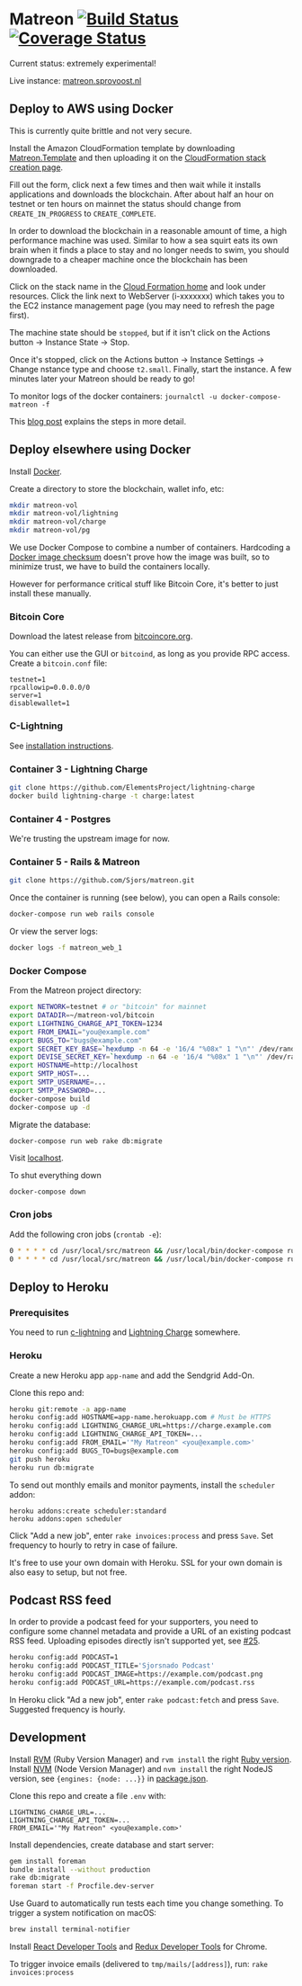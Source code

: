 # Matreon [![Build Status](https://travis-ci.org/Sjors/matreon.svg?branch=master)](https://travis-ci.org/Sjors/matreon) [![Coverage Status](https://coveralls.io/repos/github/Sjors/matreon/badge.svg?branch=master)](https://coveralls.io/github/Sjors/matreon?branch=master)


Current status: extremely experimental!

Live instance: [matreon.sprovoost.nl](https://matreon.sprovoost.nl/)

## Deploy to AWS using Docker

This is currently quite brittle and not very secure.

Install the Amazon CloudFormation template by downloading [Matreon.Template](https://raw.githubusercontent.com/Sjors/matreon/master/Matreon.Template) and then uploading it on the [CloudFormation stack creation page](https://eu-central-1.console.aws.amazon.com/cloudformation/home?region=eu-central-1&stackName=Matreon#/stacks/new).

Fill out the form, click next a few times and then wait while it installs applications and downloads the blockchain. After about half an hour on testnet or ten hours on mainnet the status should change from `CREATE_IN_PROGRESS` to `CREATE_COMPLETE`.

In order to download the blockchain in a reasonable amount of time, a high performance machine was used. Similar to how a sea squirt eats its own brain when it finds a place to stay and no longer needs to swim, you should downgrade to a cheaper machine once the blockchain has been downloaded.

Click on the stack name in the [Cloud Formation home]( https://eu-central-1.console.aws.amazon.com/cloudformation/home) and look under resources. Click the link next to WebServer (i-xxxxxxx) which takes you to the EC2 instance management page (you may need to refresh the page first).

The machine state should be `stopped`, but if it isn't click on the Actions button -> Instance State -> Stop.

Once it's stopped, click on the Actions button -> Instance Settings -> Change nstance type and choose `t2.small`. Finally, start the instance. A few minutes later your Matreon should be ready to go!

To monitor logs of the docker containers: `journalctl -u docker-compose-matreon -f`

This [blog post](https://medium.com/provoost-on-crypto/bitcoin-core-lightning-rails-on-aws-ad3bd45b11e0) explains the steps in more detail.

## Deploy elsewhere using Docker

Install [Docker](https://docs.docker.com/install/).

Create a directory to store the blockchain, wallet info, etc:

```sh
mkdir matreon-vol
mkdir matreon-vol/lightning
mkdir matreon-vol/charge
mkdir matreon-vol/pg
```

We use Docker Compose to combine a number of containers. Hardcoding a [Docker image checksum](https://docs.docker.com/engine/security/trust/content_trust/#content-trust-operations-and-keys) doesn't prove how the image was built, so to minimize trust, we have to build the containers locally.

However for performance critical stuff like Bitcoin Core, it's better to just install
these manually.

### Bitcoin Core

Download the latest release from [bitcoincore.org](https://bitcoincore.org/en/download/).

You can either use the GUI or `bitcoind`, as long as you provide RPC access. Create a `bitcoin.conf` file:

```
testnet=1
rpcallowip=0.0.0.0/0
server=1
disablewallet=1
```

### C-Lightning

See [installation instructions](https://github.com/ElementsProject/lightning/blob/master/doc/INSTALL.md).

### Container 3 - Lightning Charge

```sh
git clone https://github.com/ElementsProject/lightning-charge
docker build lightning-charge -t charge:latest
```

### Container 4 - Postgres

We're trusting the upstream image for now.

### Container 5 - Rails & Matreon

```sh
git clone https://github.com/Sjors/matreon.git
```

Once the container is running (see below), you can open a Rails console:

```sh
docker-compose run web rails console
```

Or view the server logs:

```sh
docker logs -f matreon_web_1
```

### Docker Compose

From the Matreon project directory:

```sh
export NETWORK=testnet # or "bitcoin" for mainnet
export DATADIR=~/matreon-vol/bitcoin
export LIGHTNING_CHARGE_API_TOKEN=1234
export FROM_EMAIL="you@example.com"
export BUGS_TO="bugs@example.com"
export SECRET_KEY_BASE=`hexdump -n 64 -e '16/4 "%08x" 1 "\n"' /dev/random`
export DEVISE_SECRET_KEY=`hexdump -n 64 -e '16/4 "%08x" 1 "\n"' /dev/random`
export HOSTNAME=http://localhost
export SMTP_HOST=...
export SMTP_USERNAME=...
export SMTP_PASSWORD=...
docker-compose build
docker-compose up -d
```

Migrate the database:

```sh
docker-compose run web rake db:migrate
```

Visit [localhost](http://localhost/).

To shut everything down

```
docker-compose down
```

### Cron jobs

Add the following cron jobs (`crontab -e`):

```sh
0 * * * * cd /usr/local/src/matreon && /usr/local/bin/docker-compose run web rake invoices:process
0 * * * * cd /usr/local/src/matreon && /usr/local/bin/docker-compose run web rake podcast:fetch
```

## Deploy to Heroku

### Prerequisites

You need to run [c-lightning](https://github.com/ElementsProject/lightning) and [Lightning Charge](https://github.com/ElementsProject/lightning-charge) somewhere.

### Heroku

Create a new Heroku app `app-name` and add the Sendgrid Add-On.

Clone this repo and:

```sh
heroku git:remote -a app-name
heroku config:add HOSTNAME=app-name.herokuapp.com # Must be HTTPS
heroku config:add LIGHTNING_CHARGE_URL=https://charge.example.com
heroku config:add LIGHTNING_CHARGE_API_TOKEN=...
heroku config:add FROM_EMAIL='"My Matreon" <you@example.com>'
heroku config:add BUGS_TO=bugs@example.com
git push heroku
heroku run db:migrate
```

To send out monthly emails and monitor payments, install the `scheduler` addon:

```
heroku addons:create scheduler:standard
heroku addons:open scheduler
```

Click "Add a new job", enter `rake invoices:process` and press `Save`. Set frequency to hourly to retry in case of failure.

It's free to use your own domain with Heroku. SSL for your own domain is also easy to setup, but not free.

## Podcast RSS feed

In order to provide a podcast feed for your supporters, you need to configure
some channel metadata and provide a URL of an existing podcast RSS feed. Uploading 
episodes directly isn't supported yet, see [#25](https://github.com/Sjors/matreon/issues/25).

```sh
heroku config:add PODCAST=1
heroku config:add PODCAST_TITLE='Sjorsnado Podcast'
heroku config:add PODCAST_IMAGE=https://example.com/podcast.png
heroku config:add PODCAST_URL=https://example.com/podcast.rss
```

In Heroku click "Ad a new job", enter `rake podcast:fetch` and press `Save`. Suggested frequency is hourly.

## Development

Install [RVM](https://rvm.io) (Ruby Version Manager) and `rvm install` the right [Ruby version](Gemfile#L1). Install [NVM](https://github.com/creationix/nvm#install-script) (Node Version Manager) and `nvm install` the right NodeJS version, see `{engines: {node: ...}}` in [package.json](package.json).

Clone this repo and create a file `.env` with:

```
LIGHTNING_CHARGE_URL=...
LIGHTNING_CHARGE_API_TOKEN=...
FROM_EMAIL='"My Matreon" <you@example.com>'
```

Install dependencies, create database and start server:

```sh
gem install foreman
bundle install --without production
rake db:migrate
foreman start -f Procfile.dev-server
```

Use Guard to automatically run tests each time you change something. To trigger
a system notification on macOS:

```sh
brew install terminal-notifier
``` 

Install [React Developer Tools](https://chrome.google.com/webstore/detail/react-developer-tools/fmkadmapgofadopljbjfkapdkoienihi) and [Redux Developer Tools](https://chrome.google.com/webstore/detail/redux-devtools/lmhkpmbekcpmknklioeibfkpmmfibljd) for Chrome.

To trigger invoice emails (delivered to `tmp/mails/[address]`), run: `rake invoices:process`

